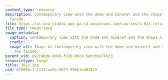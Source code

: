 ```yaml
---
content_type: resource
description: Contemporary view with the dome and minaret and the shops hiding the
  facade.
file: https://ol-ocw-studio-app-qa.s3.amazonaws.com/courses/4-614-religious-architecture-and-islamic-cultures-fall-2002/0f6d0bc11172aa5e66f7596b1ed818c3_3023.jpg
file_type: image/jpeg
image_metadata:
  caption: Contemporary view with the dome and minaret and the shops hiding the facade.
  credit: ''
  image-alt: Image of Contemporary view with the dome and minaret and the shops hiding
    the facade.
parent_uid: 692c4bde-ade9-f330-0bce-5abcb5e76923
resourcetype: Image
title: 3023.jpg
uid: 0f6d0bc1-1172-aa5e-66f7-596b1ed818c3
---
```

